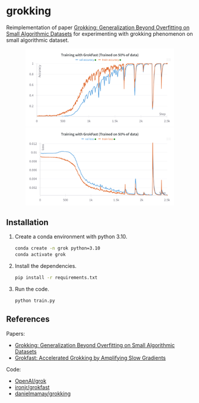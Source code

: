 # grokking
Reimplementation of paper [Grokking: Generalization Beyond Overfitting on Small Algorithmic Datasets](https://arxiv.org/abs/2201.02177) for experimenting with grokking phenomenon on small algorithmic dataset.  

<p align="center">
  <img width="400" src="https://github.com/HrushikeshBudhale/grokking/blob/main/results/GrokFast_Accuracy_graph.png?raw=true" alt="Accuracy Graph">
  <img width="400" src="https://github.com/HrushikeshBudhale/grokking/blob/main/results/GrokFast_Loss_graph.png?raw=true" alt="Loss Graph">
</p>

## Installation

1. Create a conda environment with python 3.10.

    ```bash
    conda create -n grok python=3.10
    conda activate grok
    ```

2. Install the dependencies.

    ```bash
    pip install -r requirements.txt
    ```

3. Run the code.

    ```bash
    python train.py
    ```

## References
Papers:
* [Grokking: Generalization Beyond Overfitting on Small Algorithmic Datasets](https://arxiv.org/abs/2201.02177)
* [Grokfast: Accelerated Grokking by Amplifying Slow Gradients](arxiv.org/abs/2405.20233)

Code:
* [OpenAI/grok](https://github.com/openai/grok)
* [ironjr/grokfast](https://github.com/ironjr/grokfast)
* [danielmamay/grokking](https://github.com/danielmamay/grokking)
